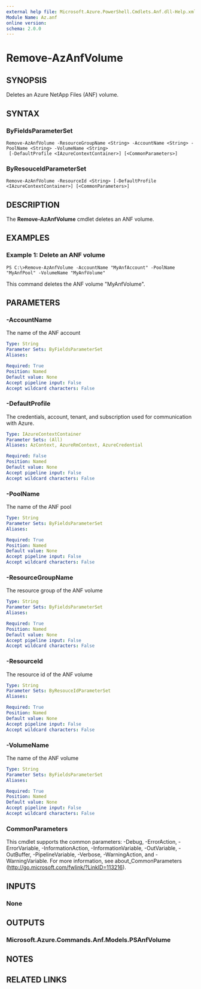```yaml
---
external help file: Microsoft.Azure.PowerShell.Cmdlets.Anf.dll-Help.xml
Module Name: Az.anf
online version:
schema: 2.0.0
---
```


# Remove-AzAnfVolume

## SYNOPSIS
Deletes an Azure NetApp Files (ANF) volume.

## SYNTAX

### ByFieldsParameterSet
```
Remove-AzAnfVolume -ResourceGroupName <String> -AccountName <String> -PoolName <String> -VolumeName <String>
 [-DefaultProfile <IAzureContextContainer>] [<CommonParameters>]
```

### ByResouceIdParameterSet
```
Remove-AzAnfVolume -ResourceId <String> [-DefaultProfile <IAzureContextContainer>] [<CommonParameters>]
```

## DESCRIPTION
The **Remove-AzAnfVolume** cmdlet deletes an ANF volume.

## EXAMPLES

### Example 1: Delete an ANF volume
```
PS C:\>Remove-AzAnfVolume -AccountName "MyAnfAccount" -PoolName "MyAnfPool" -VolumeName "MyAnfVolume"
```

This command deletes the ANF volume "MyAnfVolume".

## PARAMETERS

### -AccountName
The name of the ANF account

```yaml
Type: String
Parameter Sets: ByFieldsParameterSet
Aliases:

Required: True
Position: Named
Default value: None
Accept pipeline input: False
Accept wildcard characters: False
```

### -DefaultProfile
The credentials, account, tenant, and subscription used for communication with Azure.

```yaml
Type: IAzureContextContainer
Parameter Sets: (All)
Aliases: AzContext, AzureRmContext, AzureCredential

Required: False
Position: Named
Default value: None
Accept pipeline input: False
Accept wildcard characters: False
```

### -PoolName
The name of the ANF pool

```yaml
Type: String
Parameter Sets: ByFieldsParameterSet
Aliases:

Required: True
Position: Named
Default value: None
Accept pipeline input: False
Accept wildcard characters: False
```

### -ResourceGroupName
The resource group of the ANF volume

```yaml
Type: String
Parameter Sets: ByFieldsParameterSet
Aliases:

Required: True
Position: Named
Default value: None
Accept pipeline input: False
Accept wildcard characters: False
```

### -ResourceId
The resource id of the ANF volume

```yaml
Type: String
Parameter Sets: ByResouceIdParameterSet
Aliases:

Required: True
Position: Named
Default value: None
Accept pipeline input: False
Accept wildcard characters: False
```

### -VolumeName
The name of the ANF volume

```yaml
Type: String
Parameter Sets: ByFieldsParameterSet
Aliases:

Required: True
Position: Named
Default value: None
Accept pipeline input: False
Accept wildcard characters: False
```

### CommonParameters
This cmdlet supports the common parameters: -Debug, -ErrorAction, -ErrorVariable, -InformationAction, -InformationVariable, -OutVariable, -OutBuffer, -PipelineVariable, -Verbose, -WarningAction, and -WarningVariable.
For more information, see about_CommonParameters (http://go.microsoft.com/fwlink/?LinkID=113216).

## INPUTS

### None

## OUTPUTS

### Microsoft.Azure.Commands.Anf.Models.PSAnfVolume

## NOTES

## RELATED LINKS
